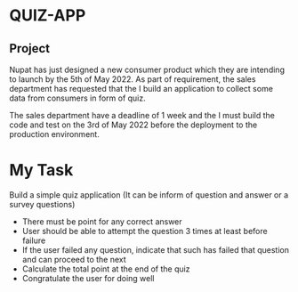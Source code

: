 # QUIZ-APP
Project 
--------------
Nupat has just designed a new consumer product which they are intending to launch by the 5th of May 2022. As part of requirement, the sales department has requested that the I build an application to collect some data from consumers in form of quiz. 

The sales department have a deadline of 1 week and the I must build the code and test on the 3rd of May 2022 before the deployment to the production environment.

 My Task
===
Build a simple quiz application (It can be inform of question and answer or a survey questions)

- There must be point for any correct answer
- User should be able to attempt the question 3 times at least before failure
- If the user failed any question, indicate that such has failed that question and can proceed to the next
- Calculate the total point at the end of the quiz
- Congratulate the user for doing well
